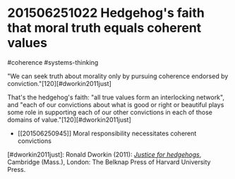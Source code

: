 # 201506251022 Hedgehog's faith that moral truth equals coherent values
#coherence #systems-thinking

"We can seek truth about morality only by pursuing coherence endorsed by conviction."[120][#dworkin2011just]

That's the hedgehog's faith: "all true values form an interlocking network", and "each of our convictions about what is good or right or beautiful plays some role in supporting each of our other convictions in each of those domains of value."[120][#dworkin2011just]

- [[201506250945]] Moral responsibility necessitates coherent convictions

[#dworkin2011just]: Ronald Dworkin (2011): _[Justice for hedgehogs](x-bdsk://dworkin2011just)_, Cambridge (Mass.), London: The Belknap Press of Harvard University Press.
